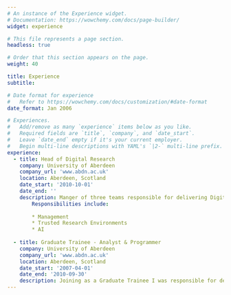 ```yaml
---
# An instance of the Experience widget.
# Documentation: https://wowchemy.com/docs/page-builder/
widget: experience

# This file represents a page section.
headless: true

# Order that this section appears on the page.
weight: 40

title: Experience
subtitle:

# Date format for experience
#   Refer to https://wowchemy.com/docs/customization/#date-format
date_format: Jan 2006

# Experiences.
#   Add/remove as many `experience` items below as you like.
#   Required fields are `title`, `company`, and `date_start`.
#   Leave `date_end` empty if it's your current employer.
#   Begin multi-line descriptions with YAML's `|2-` multi-line prefix.
experience:
  - title: Head of Digital Research
    company: University of Aberdeen
    company_url: 'www.abdn.ac.uk'
    location: Aberdeen, Scotland
    date_start: '2010-10-01'
    date_end: ''
    description: Manger of three teams responsible for delivering Digital Research requirements in line with the University’s Strategic Plan. Responsible for the delivery of the Trusted Research Environment, Grampian Data Safe Haven (ISO27001 Certified), a virtual environment providing access to Unconsented Data to Researchers and Clinicians Collaborating with NHS and Council colleagues, contributing to advancements in data linkages supporting changes in services|2-
        Responsibilities include:
        
        * Management
        * Trusted Research Environments
        * AI
        
  - title: Graduate Trainee - Analyst & Programmer
    company: University of Aberdeen
    company_url: 'www.abdn.ac.uk'
    location: Aberdeen, Scotland
    date_start: '2007-04-01'
    date_end: '2010-09-30'
    description: Joining as a Graduate Trainee I was responsible for design and developing Access Research databases using VBA, undertaking complex extractions using SQL Server.
---
```

